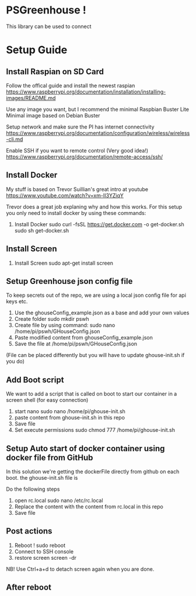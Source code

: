 # PSGreenhouse !

This library can be used to connect

# Setup  Guide

## Install Raspian on SD Card

Follow the offical guide and install the newest raspian
https://www.raspberrypi.org/documentation/installation/installing-images/README.md

Use any image you want, but I recommend the minimal
Raspbian Buster Lite
Minimal image based on Debian Buster

Setup network and make sure the PI has internet connectivity
https://www.raspberrypi.org/documentation/configuration/wireless/wireless-cli.md

Enable SSH if you want to remote control (Very good idea!)
https://www.raspberrypi.org/documentation/remote-access/ssh/

## Install Docker 

My stuff is based on Trevor Suillian's great intro at youtube
https://www.youtube.com/watch?v=xm-II3YZiqY

Trevor does a great job explaning why and how this works.
For this setup you only need to install docker by using these commands:

1. Install Docker
sudo curl -fsSL https://get.docker.com -o get-docker.sh
sudo sh get-docker.sh

## Install Screen  

1. Install Screen
sudo apt-get install screen

## Setup Greenhouse json config file

To keep secrets out of the repo, we are using a local json config file for api keys etc.

1. Use the ghouseConfig_example.json as a base and add your own values
1. Create folder
sudo mkdir pswh
1. Create file by using command:
sudo nano /home/pi/pswh/GHouseConfig.json
1. Paste modified content from ghouseConfig_example.json
1. Save the file at  /home/pi/pswh/GHouseConfig.json

(File can be placed differently but you will have to update ghouse-init.sh if you do)

## Add Boot script

We want to add a script that is called on boot to start our container in a screen shell (for easy connection)

1. start nano
sudo nano /home/pi/ghouse-init.sh
1. paste content from ghouse-init.sh in this repo
1. Save file
1. Set execute permissions
sudo chmod 777 /home/pi/ghouse-init.sh

## Setup Auto start of docker container using docker file from GitHub

In this solution we're getting the dockerFile directly from github on each boot.
the ghouse-init.sh file is 

Do the following steps
1. open rc.local
sudo nano /etc/rc.local
1. Replace the content with the content from rc.local in this repo
1. Save file

## Post actions
1. Reboot !
sudo reboot
1. Connect to SSH console
1. restore screen
screen -dr

NB! Use Ctrl+a+d to detach screen again when you are done.



## After reboot

